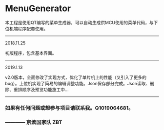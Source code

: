 # MenuGenerator

本工程是使用QT编写的菜单生成器，可以自动生成供MCU使用的菜单代码，与下位机端程序配套使用。

---

2018.11.25

初版程序，包含基本界面。

---

2019.1.13

v2.0版本，全面修改了实现方式，优化了单片机上的性能（又引入了更多的bug）。上位机实现了简易的编辑调整功能。Json保存部分完成。Json读取、删除、重排顺序及预览功能施工中...

---

### 如果有任何问题或想参与项目请联系我。Q1019064681。
###       ———— 京紫国家队 ZBT

